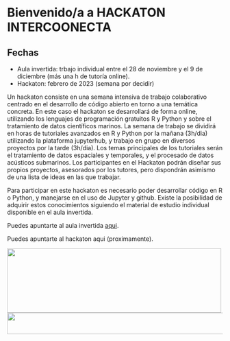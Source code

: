 # Bienvenido/a a HACKATON INTERCOONECTA

## Fechas
- Aula invertida: trbajo individual entre el 28 de noviembre y el 9 de diciembre (más una h de tutoría online).
- Hackaton: febrero de 2023 (semana por decidir)

Un hackaton consiste en una semana intensiva de trabajo colaborativo centrado en el desarrollo de código abierto en torno a una temática concreta. En este caso el hackaton se desarrollará de forma online, utilizando los lenguajes de programación gratuitos R y Python y sobre el tratamiento de datos científicos marinos. La semana de trabajo se dividirá en horas de tutoriales avanzados en R y Python por la mañana (3h/dia) utilizando la plataforma jupyterhub, y trabajo en grupo en diversos proyectos por la tarde (3h/dia). Los temas principales de los tutoriales serán el tratamiento de datos espaciales y temporales, y el procesado de datos acústicos submarinos. Los participantes en el Hackaton podrán diseñar sus propios proyectos, asesorados por los tutores, pero dispondrán asimismo de una lista de ideas en las que trabajar. 

Para participar en este hackaton es necesario poder desarrollar código en R o Python, y manejarse en el uso de Jupyter y github. Existe la posibilidad de adquirir estos conocimientos siguiendo el material de estudio individual disponible en el aula invertida. 


Puedes apuntarte al aula invertida [aqui](https://intercoonecta.aecid.es/programaci%C3%B3n-de-actividades/introducci-n-al-uso-de-software-de-c-digo-abierto-aplicado-al-an-lisis-de-datos-oceanogr-ficos-y-gesti-n-pesquera).

Puedes apuntarte al hackaton aqui (proximamente).


<img     style="float: left;" src="https://user-images.githubusercontent.com/1233089/195075730-0c839762-ac78-4a08-99c2-f2a8e8521ac1.png" width="500" height="150"> 

<img     style="float: right;" src="https://user-images.githubusercontent.com/1233089/195075723-a30c6d6b-6b45-4cd8-b5fe-bf868e03367c.png" width="600" height="50">

